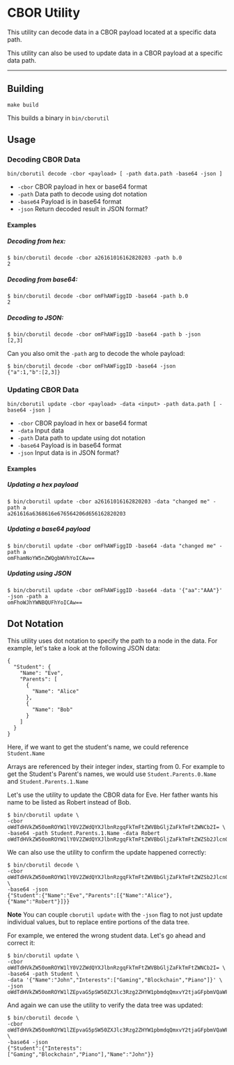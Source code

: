 # CBOR Utility

This utility can decode data in a CBOR payload located at a specific data path.

This utility can also be used to update data in a CBOR payload at a specific data path.

---

## Building

```
make build
```

This builds a binary in `bin/cborutil`

## Usage

### Decoding CBOR Data

```
bin/cborutil decode -cbor <payload> [ -path data.path -base64 -json ]
```

- `-cbor` CBOR payload in hex or base64 format
- `-path` Data path to decode using dot notation
- `-base64` Payload is in base64 format
- `-json` Return decoded result in JSON format?

#### Examples

##### Decoding from hex:

```
$ bin/cborutil decode -cbor a26161016162820203 -path b.0
2
```

##### Decoding from base64:

```
$ bin/cborutil decode -cbor omFhAWFiggID -base64 -path b.0
2
```

##### Decoding to JSON:

```
$ bin/cborutil decode -cbor omFhAWFiggID -base64 -path b -json
[2,3]
```

Can you also omit the `-path` arg to decode the whole payload:

```
$ bin/cborutil decode -cbor omFhAWFiggID -base64 -json
{"a":1,"b":[2,3]}
```

### Updating CBOR Data

```
bin/cborutil update -cbor <payload> -data <input> -path data.path [ -base64 -json ]
```

- `-cbor` CBOR payload in hex or base64 format
- `-data` Input data
- `-path` Data path to update using dot notation
- `-base64` Payload is in base64 format
- `-json` Input data is in JSON format?

#### Examples

##### Updating a hex payload

```
$ bin/cborutil update -cbor a26161016162820203 -data "changed me" -path a
a261616a6368616e676564206d656162820203
```

##### Updating a base64 payload

```
$ bin/cborutil update -cbor omFhAWFiggID -base64 -data "changed me" -path a
omFhamNoYW5nZWQgbWVhYoICAw==
```

##### Updating using JSON

```
$ bin/cborutil update -cbor omFhAWFiggID -base64 -data '{"aa":"AAA"}' -json -path a
omFhoWJhYWNBQUFhYoICAw==
```

## Dot Notation

This utility uses dot notation to specify the path to a node in the data. For example, let's take a look at the following JSON data:

```
{
  "Student": {
    "Name": "Eve",
    "Parents": [
      {
        "Name": "Alice"
      },
      {
        "Name": "Bob"
      }
    ]
  }
}
```

Here, if we want to get the student's name, we could reference `Student.Name`

Arrays are referenced by their integer index, starting from 0. For example to get the Student's Parent's names, we would use `Student.Parents.0.Name` and `Student.Parents.1.Name`

Let's use the utility to update the CBOR data for Eve. Her father wants his name to be listed as Robert instead of Bob.

```
$ bin/cborutil update \
-cbor oWdTdHVkZW50omROYW1lY0V2ZWdQYXJlbnRzgqFkTmFtZWVBbGljZaFkTmFtZWNCb2I= \
-base64 -path Student.Parents.1.Name -data Robert
oWdTdHVkZW50omROYW1lY0V2ZWdQYXJlbnRzgqFkTmFtZWVBbGljZaFkTmFtZWZSb2JlcnQ=
```

We can also use the utility to confirm the update happened correctly:

```
$ bin/cborutil decode \
-cbor oWdTdHVkZW50omROYW1lY0V2ZWdQYXJlbnRzgqFkTmFtZWVBbGljZaFkTmFtZWZSb2JlcnQ= \
-base64 -json
{"Student":{"Name":"Eve","Parents":[{"Name":"Alice"},{"Name":"Robert"}]}}
```

**Note** You can couple `cborutil update` with the `-json` flag to not just update individual values, but to replace entire portions of the data tree.

For example, we entered the wrong student data. Let's go ahead and correct it:

```
$ bin/cborutil update \
-cbor oWdTdHVkZW50omROYW1lY0V2ZWdQYXJlbnRzgqFkTmFtZWVBbGljZaFkTmFtZWNCb2I= \
-base64 -path Student \
-data '{"Name":"John","Interests":["Gaming","Blockchain","Piano"]}' \
-json
oWdTdHVkZW50omROYW1lZEpvaG5pSW50ZXJlc3Rzg2ZHYW1pbmdqQmxvY2tjaGFpbmVQaWFubw==
```

And again we can use the utility to verify the data tree was updated:

```
$ bin/cborutil decode \
-cbor oWdTdHVkZW50omROYW1lZEpvaG5pSW50ZXJlc3Rzg2ZHYW1pbmdqQmxvY2tjaGFpbmVQaWFubw== \
-base64 -json
{"Student":{"Interests":["Gaming","Blockchain","Piano"],"Name":"John"}}
```
